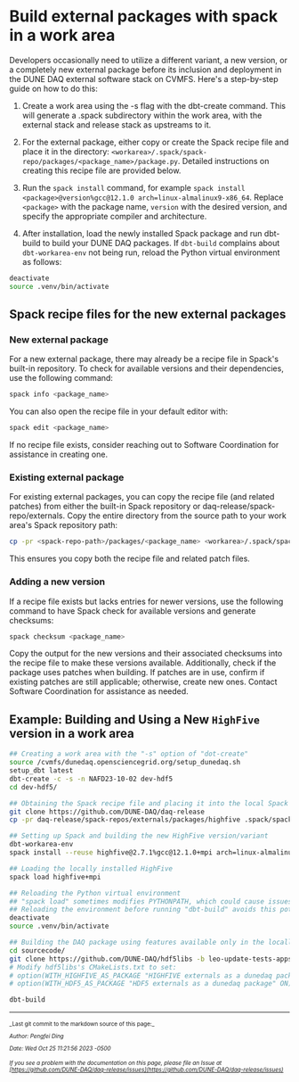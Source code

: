 # Build external packages with spack in a work area
Developers occasionally need to utilize a different variant, a new version, or a completely new external package before its inclusion and deployment in the DUNE DAQ external software stack on CVMFS. Here's a step-by-step guide on how to do this:



1. Create a work area using the -s flag with the dbt-create command. This will generate a .spack subdirectory within the work area, with the external stack and release stack as upstreams to it.


2. For the external package, either copy or create the Spack recipe file and place it in the directory:
`<workarea>/.spack/spack-repo/packages/<package_name>/package.py`. Detailed instructions on creating this recipe file are provided below.


3. Run the `spack install` command, for example `spack install <package>@version%gcc@12.1.0 arch=linux-almalinux9-x86_64`. Replace `<package>` with the package name, `version` with the desired version, and specify the appropriate compiler and architecture.


4. After installation, load the newly installed Spack package and run dbt-build to build your DUNE DAQ packages. If `dbt-build` complains about `dbt-workarea-env` not being run, reload the Python virtual environment as follows:
```bash
deactivate
source .venv/bin/activate
```

## Spack recipe files for the new external packages

### New external package

For a new external package, there may already be a recipe file in Spack's built-in repository. To check for available versions and their dependencies, use the following command:
```bash
spack info <package_name>
```
You can also open the recipe file in your default editor with:
```bash
spack edit <package_name>
```
If no recipe file exists, consider reaching out to Software Coordination for assistance in creating one.

### Existing external package

For existing external packages, you can copy the recipe file (and related patches) from either the built-in Spack repository or daq-release/spack-repo/externals. Copy the entire directory from the source path to your work area's Spack repository path:
```bash
cp -pr <spack-repo-path>/packages/<package_name> <workarea>/.spack/spack-repo/packages/<package_name>
```
This ensures you copy both the recipe file and related patch files.

### Adding a new version

If a recipe file exists but lacks entries for newer versions, use the following command to have Spack check for available versions and generate checksums:

```bash
spack checksum <package_name>
```

Copy the output for the new versions and their associated checksums into the recipe file to make these versions available. Additionally, check if the package uses patches when building. If patches are in use, confirm if existing patches are still applicable; otherwise, create new ones. Contact Software Coordination for assistance as needed.

## Example: Building and Using a New `HighFive` version in a work area

```bash
## Creating a work area with the "-s" option of "dot-create"
source /cvmfs/dunedaq.opensciencegrid.org/setup_dunedaq.sh
setup_dbt latest
dbt-create -c -s -n NAFD23-10-02 dev-hdf5
cd dev-hdf5/

## Obtaining the Spack recipe file and placing it into the local Spack repository
git clone https://github.com/DUNE-DAQ/daq-release
cp -pr daq-release/spack-repos/externals/packages/highfive .spack/spack-repo/packages/

## Setting up Spack and building the new HighFive version/variant
dbt-workarea-env
spack install --reuse highfive@2.7.1%gcc@12.1.0+mpi arch=linux-almalinux9-x86_64

## Loading the locally installed HighFive
spack load highfive+mpi

## Reloading the Python virtual environment
## "spack load" sometimes modifies PYTHONPATH, which could cause issues with "dbt-build."
## Reloading the environment before running "dbt-build" avoids this potential issue.
deactivate
source .venv/bin/activate

## Building the DAQ package using features available only in the locally installed HighFive
cd sourcecode/
git clone https://github.com/DUNE-DAQ/hdf5libs -b leo-update-tests-apps
# Modify hdf5libs's CMakeLists.txt to set:
# option(WITH_HIGHFIVE_AS_PACKAGE "HIGHFIVE externals as a dunedaq package" ON)
# option(WITH_HDF5_AS_PACKAGE "HDF5 externals as a dunedaq package" ON)

dbt-build
```

-----

<font size="1">
_Last git commit to the markdown source of this page:_


_Author: Pengfei Ding_

_Date: Wed Oct 25 11:21:56 2023 -0500_

_If you see a problem with the documentation on this page, please file an Issue at [https://github.com/DUNE-DAQ/daq-release/issues](https://github.com/DUNE-DAQ/daq-release/issues)_
</font>
